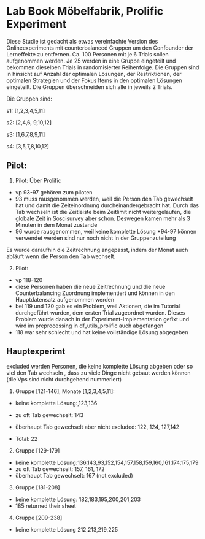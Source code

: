 # Lab Book Möbelfabrik, Prolific Experiment

Diese Studie ist gedacht als etwas vereinfachte Version des Onlineexperiments mit counterbalanced Gruppen um den Confounder der Lerneffekte zu entfernen.
Ca. 100 Personen mit je 6 Trials sollen aufgenommen werden.
Je 25 werden in eine Gruppe eingeteilt und bekommen dieselben Trials in randomisierter Reihenfolge. Die Gruppen sind in hinsicht auf Anzahl der optimalen Lösungen, der Restriktionen, der optimalen Strategien und der Fokus Items in den optimalen Lösungen eingeteilt. Die Gruppen überschneiden sich alle in jeweils 2 Trials.

Die Gruppen sind:

s1: [1,2,3,4,5,11]

s2: [2,4,6, 9,10,12]

s3: [1,6,7,8,9,11]

s4: [3,5,7,8,10,12]

## Pilot:
1. Pilot: Über Prolific
 * vp 93-97 gehören zum piloten
 * 93 muss rausgenommen werden, weil die Person den Tab gewechselt hat und damit die Zeiteinordnung durcheinandergebracht hat.
 Durch das Tab wechseln ist die Zeitleiste beim Zeitlimit nicht weitergelaufen, die globale Zeit in Soscisurvey aber schon.
  Deswegen kamen mehr als 3 Minuten in dem Monat zustande
  * 96 wurde rausgenommen, weil keine komplette Lösung
 *94-97 können verwendet werden sind nur noch nicht in der Gruppenzuteilung

Es wurde daraufhin die Zeitrechnung angepasst, indem der Monat auch abläuft wenn die Person den Tab wechselt.

2. Pilot:
 * vp 118-120
 * diese Personen haben die neue Zeitrechnung und die neue Counterbalancing Zuordnung implementiert und können in den Hauptdatensatz aufgenommen werden
 * bei 119 und 120 gab es ein Problem, weil Aktionen, die im Tutorial durchgeführt wurden, dem ersten Trial zugeordnet wurden.
Dieses Problem wurde danach in der Experiment-Implementation gefixt und wird im preprocessing in df_utils_prolific auch abgefangen
 * 118 war sehr schlecht und hat keine vollständige Lösung abgegeben

## Hauptexperimt

excluded werden Personen, die keine komplette Lösung abgeben oder so viel den Tab wechseln , dass zu viele Dinge nicht gebaut werden können (die Vps sind nicht durchgehend nummeriert)
1. Gruppe [121-146], Monate [1,2,3,4,5,11]:
* keine komplette Lösung:,123,136
* zu oft Tab gewechselt: 143
* überhaupt Tab gewechselt aber nicht excluded: 122, 124, 127,142

 * Total: 22

2. Gruppe [129-179]
* keine komplette Lösung:136,143,93,152,154,157,158,159,160,161,174,175,179
* zu oft Tab gewechselt: 157, 161, 172
* überhaupt Tab gewechselt: 167 (not excluded)

3. Gruppe [181-208]
* keine komplette Lösung: 182,183,195,200,201,203
* 185 returned their sheet
4. Gruppe [209-238]
* keine komplette Lösung 212,213,219,225
